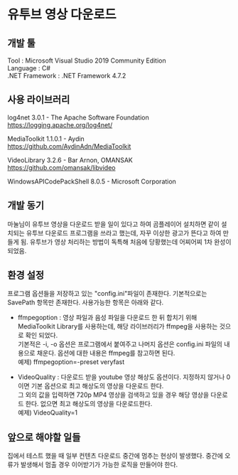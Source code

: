 
# 유투브 영상 다운로드

## 개발 툴
Tool : Microsoft Visual Studio 2019 Community Edition</br>
Language : C#</br>
.NET Framework : .NET Framework 4.7.2</br>

## 사용 라이브러리
log4net 3.0.1 - The Apache Software Foundation</br>
https://logging.apache.org/log4net/

MediaToolkit 1.1.0.1 - Aydin</br>
https://github.com/AydinAdn/MediaToolkit

VideoLibrary 3.2.6 - Bar Arnon, OMANSAK</br>
https://github.com/omansak/libvideo

WindowsAPICodePackShell 8.0.5 - Microsoft Corporation

## 개발 동기
마눌님이 유투브 영상을 다운로드 받을 일이 있다고 하여 곰플레이어 설치하면 같이 설치되는 유투브 다운로드 프로그램을 쓰라고 했는데,
자꾸 이상한 광고가 뜬다고 하여 만들게 됨.
유투브가 영상 처리하는 방법이 독특해 처음에 당황했는데 어찌어찌 1차 완성이 되었음.

## 환경 설정
프로그램 옵션들을 저장하고 있는 "config.ini"파일이 존재한다.
기본적으로는 SavePath 항목만 존재한다.
사용가능한 항목은 아래와 같다.
- ffmpegoption : 영상 파일과 음성 파일을 다운로드 한 뒤 합치기 위해 MediaToolkit Library를 사용하는데, 해당 라이브러리가 ffmpeg을 사용하는 것으로 확인 되었다.</br>
기본적은 -i, -o 옵션은 프로그램에서 붙여주고 나머지 옵션은 config.ini 파일의 내용으로 채운다. 옵션에 대한 내용은 ffmpeg를 참고하면 된다.</br>
예제) ffmpegoption=-preset veryfast

- VideoQuality : 다운로드 받을 youtube 영상 해상도 옵션이다. 지정하지 않거나 0이면 기본 옵션으로 최고 해상도의 영상을 다운로드 한다.</br>
그 외의 값을 입력하면 720p MP4 영상을 검색하고 있을 경우 해당 영상을 다운로드 한다. 없으면 최고 해상도의 영상을 다운로드한다.</br>
예제) VideoQuality=1

## 앞으로 해야할 일들
집에서 테스트 했을 때 일부 컨텐츠 다운로드 중간에 멈추는 현상이 발생했다.
중간에 오류가 발생해서 멈출 경우 이어받기가 가능한 로직을 만들어야 한다.



